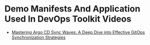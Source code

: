 # Demo Manifests And Application Used In DevOps Toolkit Videos

* [Mastering Argo CD Sync Waves: A Deep Dive into Effective GitOps Synchronization Strategies](https://youtu.be/LKuRtOTvlXk)
